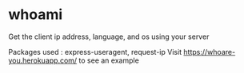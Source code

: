 # whoami
Get the client ip address, language, and os using your server

Packages used : express-useragent, request-ip
Visit https://whoare-you.herokuapp.com/ to see an example
